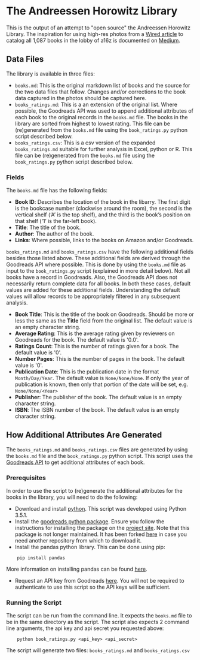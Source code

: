 # The Andreessen Horowitz Library

This is the output of an attempt to "open source" the Andreessen Horowitz Library. The inspiration for using high-res photos from a [Wired article](http://wired.com/2016/09/marc-andreessens-book-collection-explains-silicon-valley/) to catalog all 1,087 books in the lobby of a16z is documented on [Medium](https://medium.com/@zackkanter/open-sourcing-marc-andreessens-library-ab263bc11367).

## Data Files

The library is available in three files:

- `books.md`: This is the original markdown list of books and the source for the two data files that follow. Changes and/or corrections to the book data captured in the photos should be captured here.
- `books_ratings.md`: This is a an extension of the original list. Where possible, the Goodreads API was used to append additional attributes of each book to the original records in the `books.md` file. The books in the library are sorted from highest to lowest rating. This file can be (re)generated from the `books.md` file using the `book_ratings.py` python script described below.
- `books_ratings.csv`: This is a csv version of the expanded `books_ratings.md` suitable for further analysis in Excel, python or R. This file can be (re)generated from the `books.md` file using the `book_ratings.py` python script described below.

### Fields

The `books.md` file has the following fields:

- **Book ID**: Describes the location of the book in the libarry. The first digit is the bookcase number (clockwise around the room), the second is the vertical shelf (‘A’ is the top shelf), and the third is the book’s position on that shelf (‘1’ is the far-left book). 
- **Title**: The title of the book.
- **Author**: The author of the book.
- **Links**: Where possible, links to the books on Amazon and/or Goodreads.

`books_ratings.md` and `books_ratings.csv` have the following additional fields besides those listed above. These additional fields are derived through the Goodreads API where possible. This is done by using the `books.md` file as input to the `book_ratings.py` script (explained in more detail below). Not all books have a record in Goodreads. Also, the Goodreads API does not necessarily return complete data for all books. In both these cases, default values are added for these additional fields. Understanding the default values will allow records to be appropriately filtered in any subsequent analysis.

- **Book Title**: This is the title of the book on Goodreads. Should be more or less the same as the **Title** field from the original list. The default value is an empty character string.
- **Average Rating**: This is the average rating given by reviewers on Goodreads for the book. The default value is '0.0'.
- **Ratings Count**: This is the number of ratings given for a book. The default value is '0'.
- **Number Pages**: This is the number of pages in the book. The default value is '0'.
- **Publication Date**: This is the publication date in the format `Month/Day/Year`. The default value is `None/None/None`. If only the year of publication is known, then only that portion of the date will be set, e.g. `None/None/<Year>`
- **Publisher**: The publisher of the book. The default value is an empty character string.
- **ISBN**: The ISBN number of the book. The default value is an empty character string.

## How Additional Attributes Are Generated

The `books_ratings.md` and `books_ratings.csv` files are generated by using the `books.md` file and the `book_ratings.py` python script. This script uses the [Goodreads API](https://www.goodreads.com/api) to get additional attributes of each book. 
 
### Prerequisites
 
In order to use the script to (re)generate the additional attributes for the books in the library, you will need to do the following:

- Download and install [python](https://www.python.org/downloads/). This script was developed using Python 3.5.1.
- Install the [goodreads python package](https://github.com/sefakilic/goodreads). Ensure you follow the instructions for installing the package on the [project site](https://github.com/sefakilic/goodreads). Note that this package is not longer maintained. It has been forked [here](https://github.com/jjanuszczak/goodreads) in case you need another repository from which to download it.
- Install the pandas python library. This can be done using pip: 

```
    pip install pandas
```    
More information on installing pandas can be found [here](https://pandas.pydata.org/pandas-docs/stable/install.html).

- Request an API key from Goodreads [here](https://www.goodreads.com/api/keys). You will not be required to authenticate to use this script so the API keys will be sufficient.

### Running the Script

The script can be run from the command line. It expects the `books.md` file to be in the same directory as the script. The script also expects 2 command line arguments, the api key and api secret you requested above:

```
    python book_ratings.py <api_key> <api_secret>
```    

The script will generate two files: `books_ratings.md` and `books_ratings.csv`